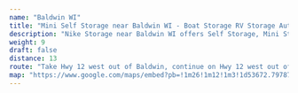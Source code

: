 ```yaml
---
name: "Baldwin WI"
title: "Mini Self Storage near Baldwin WI - Boat Storage RV Storage Automobile Storage"
description: "Nike Storage near Baldwin WI offers Self Storage, Mini Storage, RV Storage, Boat Storage, Car Storage, and Trailer Storage for Baldwin WI residents"
weight: 9
draft: false
distance: 13
route: "Take Hwy 12 west out of Baldwin, continue on Hwy 12 west out of Hammond until reaching the 2nd roundabout in Roberts, after the Holiday gas station.  At this roundabout, turn right (head north) on 120th St.  We are 2 miles north on the left."
map: "https://www.google.com/maps/embed?pb=!1m26!1m12!1m3!1d53672.79787946981!2d-92.50727343399318!3d45.00809516371213!2m3!1f0!2f0!3f0!3m2!1i1024!2i768!4f13.1!4m11!3e6!4m5!1s0x52b2ac69a0d0cd3b%3A0x77d1d96019dd6d!2sNike+Storage+Center%2C+1102+120th+St%2C+Roberts%2C+WI+54023!3m2!1d45.0212485!2d-92.56141269999999!4m3!3m2!1d44.9692076!2d-92.37477109999999!5e0!3m2!1sen!2sus!4v1445886481912"
---
```

